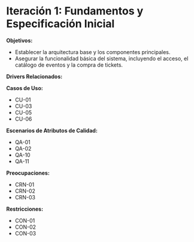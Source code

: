 # Iteración 1: Fundamentos y Especificación Inicial

**Objetivos:**
- Establecer la arquitectura base y los componentes principales.
- Asegurar la funcionalidad básica del sistema, incluyendo el acceso, el catálogo de eventos y la compra de tickets.

**Drivers Relacionados:**

**Casos de Uso:**
- CU-01
- CU-03
- CU-05
- CU-06

**Escenarios de Atributos de Calidad:**
- QA-01
- QA-02
- QA-10
- QA-11

**Preocupaciones:**
- CRN-01
- CRN-02
- CRN-03

**Restricciones:**
- CON-01
- CON-02
- CON-03
